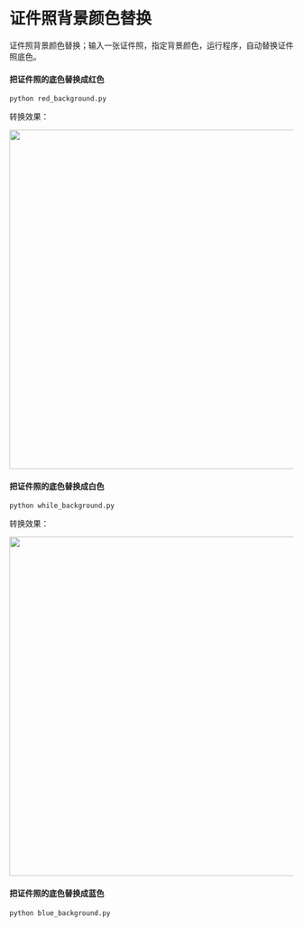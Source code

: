 # 证件照背景颜色替换
证件照背景颜色替换；输入一张证件照，指定背景颜色，运行程序，自动替换证件照底色。


#### 把证件照的底色替换成红色

```shell
python red_background.py
```
转换效果：

<img src="https://github.com/guo-pu/ID_photo_background_color/blob/master/%E8%BD%AC%E6%8D%A2%E6%95%88%E6%9E%9C%E5%9B%BE/%E8%BD%AC%E6%8D%A2%E4%B8%BA%E7%BA%A2%E8%89%B2%E5%BA%95%E5%9B%BE.png" width="600" height="600"/><br/>

#### 把证件照的底色替换成白色

```shell
python while_background.py
```
转换效果：

<img src="https://github.com/guo-pu/ID_photo_background_color/blob/master/%E8%BD%AC%E6%8D%A2%E6%95%88%E6%9E%9C%E5%9B%BE/%E8%BD%AC%E6%8D%A2%E4%B8%BA%E7%99%BD%E8%89%B2%E5%BA%95%E5%9B%BE.png" width="600" height="600"/><br/>

#### 把证件照的底色替换成蓝色

```shell
python blue_background.py
```
